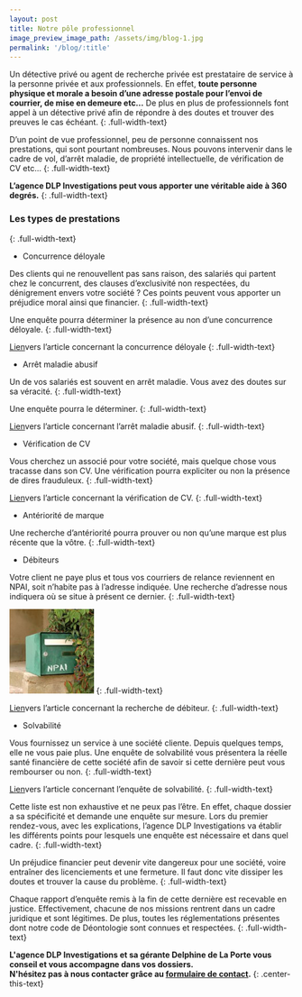 ```yaml
---
layout: post
title: Notre pôle professionnel
image_preview_image_path: /assets/img/blog-1.jpg
permalink: '/blog/:title'
---
```


Un d&eacute;tective priv&eacute; ou agent de recherche priv&eacute;e est prestataire de service &agrave; la personne priv&eacute;e et aux professionnels. En effet, **toute personne physique et morale a besoin d’une adresse postale pour l’envoi de courrier, de mise en demeure etc…** De plus en plus de professionnels font appel &agrave; un d&eacute;tective priv&eacute; afin de r&eacute;pondre &agrave; des doutes et trouver des preuves le cas &eacute;ch&eacute;ant.
{: .full-width-text}

D’un point de vue professionnel, peu de personne connaissent nos prestations, qui sont pourtant nombreuses. Nous pouvons intervenir dans le cadre de vol, d’arr&ecirc;t maladie, de propri&eacute;t&eacute; intellectuelle, de v&eacute;rification de CV etc…
{: .full-width-text}

**L’agence DLP Investigations peut vous apporter une v&eacute;ritable aide &agrave; 360 degr&eacute;s.**
{: .full-width-text}

### Les types de prestations
{: .full-width-text}

* Concurrence d&eacute;loyale

Des clients qui ne renouvellent pas sans raison, des salari&eacute;s qui partent chez le concurrent, des clauses d’exclusivit&eacute; non respect&eacute;es, du d&eacute;nigrement envers votre soci&eacute;t&eacute; ? Ces points peuvent vous apporter un pr&eacute;judice moral ainsi que financier.
{: .full-width-text}

Une enqu&ecirc;te pourra d&eacute;terminer la pr&eacute;sence au non d’une concurrence d&eacute;loyale.
{: .full-width-text}

[Lien](https://dlp-investigations.fr/la-concurrence-deloyale/)vers l’article concernant la concurrence d&eacute;loyale
{: .full-width-text}

* Arr&ecirc;t maladie abusif

Un de vos salari&eacute;s est souvent en arr&ecirc;t maladie. Vous avez des doutes sur sa v&eacute;racit&eacute;.
{: .full-width-text}

Une enqu&ecirc;te pourra le d&eacute;terminer.
{: .full-width-text}

[Lien](https://dlp-investigations.fr/les-arrets-maladie/)vers l’article concernant l’arr&ecirc;t maladie abusif.
{: .full-width-text}

* V&eacute;rification de CV

Vous cherchez un associ&eacute; pour votre soci&eacute;t&eacute;, mais quelque chose vous tracasse dans son CV. Une v&eacute;rification pourra expliciter ou non la pr&eacute;sence de dires frauduleux.
{: .full-width-text}

[Lien](https://dlp-investigations.fr/la-verification-de-cv/)vers l’article concernant la v&eacute;rification de CV.
{: .full-width-text}

* Ant&eacute;riorit&eacute; de marque

Une recherche d’ant&eacute;riorit&eacute; pourra prouver ou non qu’une marque est plus r&eacute;cente que la v&ocirc;tre.
{: .full-width-text}

* D&eacute;biteurs

Votre client ne paye plus et tous vos courriers de relance reviennent en NPAI, soit n’habite pas &agrave; l’adresse indiqu&eacute;e. Une recherche d’adresse nous indiquera o&ugrave; se situe &agrave; pr&eacute;sent ce dernier.
{: .full-width-text}

![](/assets/img/NPAI-1.jpg)
{: .full-width-text}

[Lien](https://dlp-investigations.fr/recherche-de-debiteur/)vers l’article concernant la recherche de d&eacute;biteur.
{: .full-width-text}

* Solvabilit&eacute;

Vous fournissez un service &agrave; une soci&eacute;t&eacute; cliente. Depuis quelques temps, elle ne vous paie plus. Une enqu&ecirc;te de solvabilit&eacute; vous pr&eacute;sentera la r&eacute;elle sant&eacute; financi&egrave;re de cette soci&eacute;t&eacute; afin de savoir si cette derni&egrave;re peut vous rembourser ou non.
{: .full-width-text}

[Lien](https://dlp-investigations.fr/l-enquete-de-solvabilite/)vers l’article concernant l’enqu&ecirc;te de solvabilit&eacute;.
{: .full-width-text}

Cette liste est non exhaustive et ne peux pas l’&ecirc;tre. En effet, chaque dossier a sa sp&eacute;cificit&eacute; et demande une enqu&ecirc;te sur mesure. Lors du premier rendez-vous, avec les explications, l’agence DLP Investigations va &eacute;tablir les diff&eacute;rents points pour lesquels une enqu&ecirc;te est n&eacute;cessaire et dans quel cadre.
{: .full-width-text}

Un pr&eacute;judice financier peut devenir vite dangereux pour une soci&eacute;t&eacute;, voire entra&icirc;ner des licenciements et une fermeture. Il faut donc vite dissiper les doutes et trouver la cause du probl&egrave;me.
{: .full-width-text}

Chaque rapport d’enqu&ecirc;te remis &agrave; la fin de cette derni&egrave;re est recevable en justice. Effectivement, chacune de nos missions rentrent dans un cadre juridique et sont l&eacute;gitimes. De plus, toutes les r&eacute;glementations pr&eacute;sentes dont notre code de D&eacute;ontologie sont connues et respect&eacute;es.
{: .full-width-text}

**L'agence DLP Investigations et sa g&eacute;rante Delphine de La Porte vous conseil et vous accompagne dans vos dossiers.**<br>**N'h&eacute;sitez pas &agrave; nous contacter gr&acirc;ce au&nbsp;[formulaire de contact](https://dlp-investigations.fr/#contact).**
{: .center-this-text}